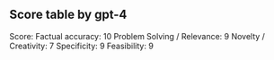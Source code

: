 ## Score table by gpt-4
Score: 
Factual accuracy: 10
Problem Solving / Relevance: 9
Novelty / Creativity: 7
Specificity: 9
Feasibility: 9